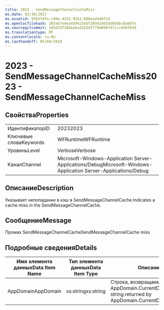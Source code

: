 ```yaml
---
title: 2023 - SendMessageChannelCacheMiss
ms.date: 03/30/2017
ms.assetid: 93b5f0fa-c09e-4252-91b1-898ead4d0f2d
ms.openlocfilehash: 203a67e4ea939423ebf28941001650e8bc8a60fe
ms.sourcegitcommit: 3d5d33f384eeba41b2dff79d096f47ccc8d8f03d
ms.translationtype: MT
ms.contentlocale: ru-RU
ms.lasthandoff: 05/04/2018
---
```

# <a name="2023---sendmessagechannelcachemiss"></a><span data-ttu-id="8f2c1-102">2023 - SendMessageChannelCacheMiss</span><span class="sxs-lookup"><span data-stu-id="8f2c1-102">2023 - SendMessageChannelCacheMiss</span></span>
## <a name="properties"></a><span data-ttu-id="8f2c1-103">Свойства</span><span class="sxs-lookup"><span data-stu-id="8f2c1-103">Properties</span></span>  
  
|||  
|-|-|  
|<span data-ttu-id="8f2c1-104">Идентификатор</span><span class="sxs-lookup"><span data-stu-id="8f2c1-104">ID</span></span>|<span data-ttu-id="8f2c1-105">2023</span><span class="sxs-lookup"><span data-stu-id="8f2c1-105">2023</span></span>|  
|<span data-ttu-id="8f2c1-106">Ключевые слова</span><span class="sxs-lookup"><span data-stu-id="8f2c1-106">Keywords</span></span>|<span data-ttu-id="8f2c1-107">WFRuntime</span><span class="sxs-lookup"><span data-stu-id="8f2c1-107">WFRuntime</span></span>|  
|<span data-ttu-id="8f2c1-108">Уровень</span><span class="sxs-lookup"><span data-stu-id="8f2c1-108">Level</span></span>|<span data-ttu-id="8f2c1-109">Verbose</span><span class="sxs-lookup"><span data-stu-id="8f2c1-109">Verbose</span></span>|  
|<span data-ttu-id="8f2c1-110">Канал</span><span class="sxs-lookup"><span data-stu-id="8f2c1-110">Channel</span></span>|<span data-ttu-id="8f2c1-111">Microsoft-Windows-Application Server-Applications/Debug</span><span class="sxs-lookup"><span data-stu-id="8f2c1-111">Microsoft-Windows-Application Server-Applications/Debug</span></span>|  
  
## <a name="description"></a><span data-ttu-id="8f2c1-112">Описание</span><span class="sxs-lookup"><span data-stu-id="8f2c1-112">Description</span></span>  
 <span data-ttu-id="8f2c1-113">Указывает непопадание в кэш в SendMessageChannelCache.</span><span class="sxs-lookup"><span data-stu-id="8f2c1-113">Indicates a cache miss in the SendMessageChannelCache.</span></span>  
  
## <a name="message"></a><span data-ttu-id="8f2c1-114">Сообщение</span><span class="sxs-lookup"><span data-stu-id="8f2c1-114">Message</span></span>  
 <span data-ttu-id="8f2c1-115">Промах SendMessageChannelCache</span><span class="sxs-lookup"><span data-stu-id="8f2c1-115">SendMessageChannelCache miss</span></span>  
  
## <a name="details"></a><span data-ttu-id="8f2c1-116">Подробные сведения</span><span class="sxs-lookup"><span data-stu-id="8f2c1-116">Details</span></span>  
  
|<span data-ttu-id="8f2c1-117">Имя элемента данных</span><span class="sxs-lookup"><span data-stu-id="8f2c1-117">Data Item Name</span></span>|<span data-ttu-id="8f2c1-118">Тип элемента данных</span><span class="sxs-lookup"><span data-stu-id="8f2c1-118">Data Item Type</span></span>|<span data-ttu-id="8f2c1-119">Описание</span><span class="sxs-lookup"><span data-stu-id="8f2c1-119">Description</span></span>|  
|--------------------|--------------------|-----------------|  
|<span data-ttu-id="8f2c1-120">AppDomain</span><span class="sxs-lookup"><span data-stu-id="8f2c1-120">AppDomain</span></span>|<span data-ttu-id="8f2c1-121">xs:string</span><span class="sxs-lookup"><span data-stu-id="8f2c1-121">xs:string</span></span>|<span data-ttu-id="8f2c1-122">Строка, возвращаемая AppDomain.CurrentDomain.FriendlyName.</span><span class="sxs-lookup"><span data-stu-id="8f2c1-122">The string returned by AppDomain.CurrentDomain.FriendlyName.</span></span>|
